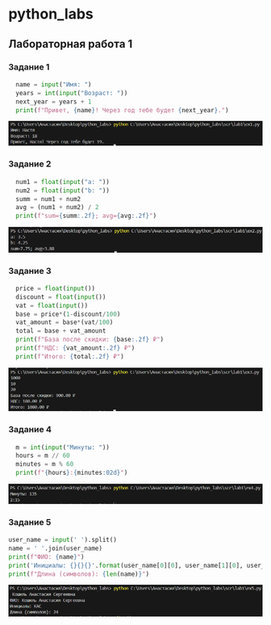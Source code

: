 # python_labs

## Лабораторная работа 1

### Задание 1

```python
  name = input("Имя: ")
  years = int(input("Возраст: "))
  next_year = years + 1
  print(f"Привет, {name}! Через год тебе будет {next_year}.")
```

![ex1!](/images/lab1/ex1.png)

### Задание 2

```python
  num1 = float(input("a: ")) 
  num2 = float(input("b: ")) 
  summ = num1 + num2 
  avg = (num1 + num2) / 2 
  print(f"sum={summ:.2f}; avg={avg:.2f}") 
```

![ex2!](/images/lab1/ex2.png)

### Задание 3

```python
  price = float(input())
  discount = float(input()) 
  vat = float(input()) 
  base = price*(1-discount/100)
  vat_amount = base*(vat/100) 
  total = base + vat_amount 
  print(f"База после скидки: {base:.2f} ₽") 
  print(f"НДС: {vat_amount:.2f} ₽") 
  print(f"Итого: {total:.2f} ₽") 
```

![ex3!](/images/lab1/ex3.png)

### Задание 4

```python
  m = int(input("Минуты: "))
  hours = m // 60 
  minutes = m % 60 
  print(f"{hours}:{minutes:02d}") 
```

![ex4!](/images/lab1/ex4.png)

### Задание 5

```python
user_name = input(' ').split()
name = ' '.join(user_name)
print(f"ФИО: {name}")
print('Инициалы: {}{}{}'.format(user_name[0][0], user_name[1][0], user_name[2][0]))
print(f"Длина (символов): {len(name)}")
```

![ex5!](/images/lab1/ex5.png)
